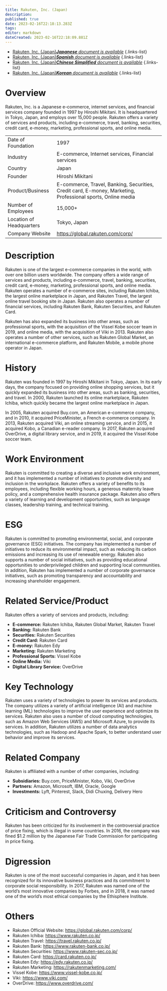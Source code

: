```yaml
---
title: Rakuten, Inc. (Japan)
description: 
published: true
date: 2023-02-16T22:18:13.283Z
tags: 
editor: markdown
dateCreated: 2023-02-16T22:18:09.881Z
---
```


- [Rakuten, Inc. (Japan)***Japanese** document is available*](/ja/Knowledge-base/Dictionary/Company/rakuten-inc-japan)
{.links-list}
- [Rakuten, Inc. (Japan)***Spanish** document is available*](/es/Knowledge-base/Dictionary/Company/rakuten-inc-japan)
{.links-list}
- [Rakuten, Inc. (Japan)***Chinese Simplified** document is available*](/zh/Knowledge-base/Dictionary/Company/rakuten-inc-japan)
{.links-list}
- [Rakuten, Inc. (Japan)***Korean** document is available*](/ko/Knowledge-base/Dictionary/Company/rakuten-inc-japan)
{.links-list}


# Overview

Rakuten, Inc. is a Japanese e-commerce, internet services, and financial services company founded in 1997 by Hiroshi Mikitani. It is headquartered in Tokyo, Japan, and employs over 15,000 people. Rakuten offers a variety of services and products, including e-commerce, travel, banking, securities, credit card, e-money, marketing, professional sports, and online media.

|  |  |
|--|--|
| Date of Foundation | 1997 |
| Industry | E-commerce, Internet services, Financial services |
| Country | Japan |
| Founder | Hiroshi Mikitani |
| Product/Business | E-commerce, Travel, Banking, Securities, Credit card, E-money, Marketing, Professional sports, Online media |
| Number of Employees | 15,000+ |
| Location of Headquarters | Tokyo, Japan |
| Company Website | https://global.rakuten.com/corp/ |

# Description

Rakuten is one of the largest e-commerce companies in the world, with over one billion users worldwide. The company offers a wide range of services and products, including e-commerce, travel, banking, securities, credit card, e-money, marketing, professional sports, and online media. Rakuten operates a number of e-commerce sites, including Rakuten Ichiba, the largest online marketplace in Japan, and Rakuten Travel, the largest online travel booking site in Japan. Rakuten also operates a number of financial services, including Rakuten Bank, Rakuten Securities, and Rakuten Card.

Rakuten has also expanded its business into other areas, such as professional sports, with the acquisition of the Vissel Kobe soccer team in 2019, and online media, with the acquisition of Viki in 2013. Rakuten also operates a number of other services, such as Rakuten Global Market, an international e-commerce platform, and Rakuten Mobile, a mobile phone operator in Japan.

# History

Rakuten was founded in 1997 by Hiroshi Mikitani in Tokyo, Japan. In its early days, the company focused on providing online shopping services, but it quickly expanded its business into other areas, such as banking, securities, and travel. In 2000, Rakuten launched its online marketplace, Rakuten Ichiba, which quickly became the largest online marketplace in Japan.

In 2005, Rakuten acquired Buy.com, an American e-commerce company, and in 2010, it acquired PriceMinister, a French e-commerce company. In 2013, Rakuten acquired Viki, an online streaming service, and in 2015, it acquired Kobo, a Canadian e-reader company. In 2017, Rakuten acquired OverDrive, a digital library service, and in 2019, it acquired the Vissel Kobe soccer team.

# Work Environment

Rakuten is committed to creating a diverse and inclusive work environment, and it has implemented a number of initiatives to promote diversity and inclusion in the workplace. Rakuten offers a variety of benefits to its employees, including flexible working hours, a generous maternity leave policy, and a comprehensive health insurance package. Rakuten also offers a variety of learning and development opportunities, such as language classes, leadership training, and technical training.

# ESG

Rakuten is committed to promoting environmental, social, and corporate governance (ESG) initiatives. The company has implemented a number of initiatives to reduce its environmental impact, such as reducing its carbon emissions and increasing its use of renewable energy. Rakuten also supports a number of social initiatives, such as providing educational opportunities to underprivileged children and supporting local communities. In addition, Rakuten has implemented a number of corporate governance initiatives, such as promoting transparency and accountability and increasing shareholder engagement.

# Related Service/Product

Rakuten offers a variety of services and products, including: 

- **E-commerce:** Rakuten Ichiba, Rakuten Global Market, Rakuten Travel 
- **Banking:** Rakuten Bank 
- **Securities:** Rakuten Securities 
- **Credit Card:** Rakuten Card 
- **E-money:** Rakuten Edy 
- **Marketing:** Rakuten Marketing 
- **Professional Sports:** Vissel Kobe 
- **Online Media:** Viki 
- **Digital Library Service:** OverDrive 

# Key Technology

Rakuten uses a variety of technologies to power its services and products. The company utilizes a variety of artificial intelligence (AI) and machine learning (ML) technologies to improve the user experience and optimize its services. Rakuten also uses a number of cloud computing technologies, such as Amazon Web Services (AWS) and Microsoft Azure, to provide its services. In addition, Rakuten utilizes a number of data analytics technologies, such as Hadoop and Apache Spark, to better understand user behavior and improve its services.

# Related Company

Rakuten is affiliated with a number of other companies, including: 

- **Subsidiaries:** Buy.com, PriceMinister, Kobo, Viki, OverDrive 
- **Partners:** Amazon, Microsoft, IBM, Oracle, Google 
- **Investments:** Lyft, Pinterest, Slack, Didi Chuxing, Delivery Hero

# Criticism and Controversy

Rakuten has been criticized for its involvement in the controversial practice of price fixing, which is illegal in some countries. In 2016, the company was fined $1.2 million by the Japanese Fair Trade Commission for participating in price fixing.

# Digression

Rakuten is one of the most successful companies in Japan, and it has been recognized for its innovative business practices and its commitment to corporate social responsibility. In 2017, Rakuten was named one of the world’s most innovative companies by Forbes, and in 2018, it was named one of the world’s most ethical companies by the Ethisphere Institute.

# Others

- Rakuten Official Website: https://global.rakuten.com/corp/
- Rakuten Ichiba: https://www.rakuten.co.jp/
- Rakuten Travel: https://travel.rakuten.co.jp/
- Rakuten Bank: https://www.rakuten-bank.co.jp/
- Rakuten Securities: https://www.rakuten-sec.co.jp/
- Rakuten Card: https://card.rakuten.co.jp/
- Rakuten Edy: https://edy.rakuten.co.jp/
- Rakuten Marketing: https://rakutenmarketing.com/
- Vissel Kobe: https://www.vissel-kobe.co.jp/
- Viki: https://www.viki.com/
- OverDrive: https://www.overdrive.com/